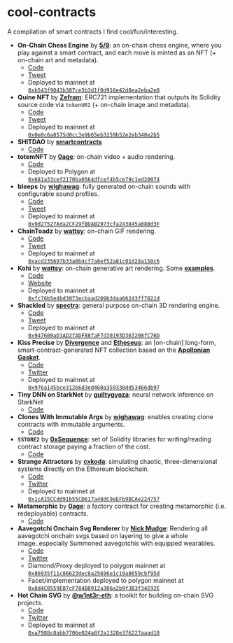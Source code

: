 # cool-contracts
A compilation of smart contracts I find cool/fun/interesting.

* <b>On-Chain Chess Engine</b> by [<b>5/9</b>](https://github.com/fiveoutofnine/): an on-chain chess engine, where you play against a smart contract, and each move is minted as an NFT (+ on-chain art and metadata).
    * [Code](https://github.com/fiveoutofnine/fiveoutofnine-chess/)
    * [Tweet](https://twitter.com/fiveoutofnine/status/1470102097937027072/)
    * Deployed to mainnet at [`0xb543f9043b387ce5b3d1f0d916e42d8ea2eba2e0`](https://etherscan.io/address/0xb543f9043b387ce5b3d1f0d916e42d8ea2eba2e0/)
* <b>Quine NFT</b> by [<b>Zefram</b>](https://github.com/ZeframLou/): ERC721 implementation that outputs its Solidity source code via `tokenURI` (+ on-chain image and metadata).
    * [Code](https://etherscan.io/address/0x0e0c6a8575d0cc3e9b65eb3259b52e2eb348e2b5#code/)
    * [Tweet](https://twitter.com/boredGenius/status/1421387579270725635/)
    * Deployed to mainnet at [`0x0e0c6a8575d0cc3e9b65eb3259b52e2eb348e2b5`](https://etherscan.io/address/0x0e0c6a8575d0cc3e9b65eb3259b52e2eb348e2b5/)
* <b>SHITDAO</b> by [<b>smartcontracts</b>](https://github.com/smartcontracts/)
    * [Code](https://github.com/smartcontracts/shitdao/)
* <b>totemNFT</b> by [<b>0age</b>](https://github.com/0age/): on-chain video + audio rendering.
    * [Code](https://polygonscan.com/address/0x681a33cef2170ba0564dfcef4b5ce79c1ed20074#code/)
    * Deployed to Polygon at [`0x681a33cef2170ba0564dfcef4b5ce79c1ed20074`](https://polygonscan.com/address/0x681a33cef2170ba0564dfcef4b5ce79c1ed20074/)
* <b>bleeps</b> by [<b>wighawag</b>](https://github.com/wighawag/): fully generated on-chain sounds with configurable sound profiles.
    * [Code](https://github.com/wighawag/bleeps/)
    * [Tweet](https://twitter.com/BleepsDao/)
    * Deployed to mainnet at [`0x9d27527Ada2CF29fBDAB2973cfa243845a08Bd3F`](https://etherscan.io/address/0x9d27527Ada2CF29fBDAB2973cfa243845a08Bd3F/)
* <b>ChainToadz</b> by [<b>wattsy</b>](https://twitter.com/wattsyart): on-chain GIF rendering.
    * [Code](https://etherscan.io/address/0xacd235697b33a0b4cf7a8ef52a81c01d28a150c6#code/)
    * [Tweet](https://twitter.com/wattsyart/status/1471957355847892994/)
    * Deployed to mainnet at [`0xacd235697b33a0b4cf7a8ef52a81c01d28a150c6`](https://etherscan.io/address/0xacd235697b33a0b4cf7a8ef52a81c01d28a150c6/)
* <b>Kohi</b> by [<b>wattsy</b>](https://twitter.com/wattsyart): on-chain generative art rendering. Some [<b>examples</b>](https://kohi.art/collections/).
    * [Code](https://github.com/kohiart/kohi-composer/)
    * [Website](https://kohi.art/)
    * Deployed to mainnet at [`0xfc76b5e4bd3073ecbaad209b34aa66243ff7021d`](https://etherscan.io/address/0xfc76b5e4bd3073ecbaad209b34aa66243ff7021d/)
* <b>Shackled</b> by [<b>spectra</b>](https://www.spectra.art/): general purpose on-chain 3D rendering engine.
    * [Code](https://etherscan.io/address/0x947600aD1AD2fADF88faF7d30193D363208fC76D#code/)
    * [Tweet](https://twitter.com/SpectraArt_NFT/status/1492848788767064068/)
    * Deployed to mainnet at [`0x947600aD1AD2fADF88faF7d30193D363208fC76D`](https://etherscan.io/address/0x947600aD1AD2fADF88faF7d30193D363208fC76D/)
* <b>Kiss Precise</b> by [<b>Divergence</b>](https://twitter.com/divergence_art/) and [<b>Etheseus</b>](https://twitter.com/etheseus_art/): an [on-chain] long-form, smart-contract-generated NFT collection based on the [<b>Apollonian Gasket</b>](https://en.wikipedia.org/wiki/Apollonian_gasket).
    * [Code](https://etherscan.io/address/0x976a145bce31266d3ed460a359330dd53466db97#code/)
    * [Twitter](https://twitter.com/thekissprecise/)
    * Deployed to mainnet at [`0x976a145bce31266d3ed460a359330dd53466db97`](https://etherscan.io/address/0x976a145bce31266d3ed460a359330dd53466db97/)
* <b>Tiny DNN on StarkNet</b> by [<b>guiltygyoza</b>](https://github.com/guiltygyoza/): neural network inference on StarkNet
    * [Code](https://github.com/guiltygyoza/tiny-dnn-on-starknet/)
* <b>Clones With Immutable Args</b> by [<b>wighawag</b>](https://github.com/wighawag/): enables creating clone contracts with immutable arguments.
    * [Code](https://github.com/wighawag/clones-with-immutable-args/)
* <b>`SSTORE2`</b> by [<b>0xSequence</b>](https://github.com/0xSequence/): set of Solidity libraries for writing/reading contract storage paying a fraction of the cost.
    * [Code](https://github.com/0xSequence/sstore2/)
* <b>Strange Attractors</b> by [<b>cxkoda</b>](https://github.com/cxkoda/): simulating chaotic, three-dimensional systems directly on the Ethereum blockchain.
    * [Code](https://etherscan.io/address/0x1cA15CCdd91b55CD617a48dC9eEFb98CAe224757#code/)
    * [Twitter](https://twitter.com/StrngeAttrctors/)
    * Deployed to mainnet at [`0x1cA15CCdd91b55CD617a48dC9eEFb98CAe224757`](https://etherscan.io/address/0x1cA15CCdd91b55CD617a48dC9eEFb98CAe224757/)
* <b>Metamorphic</b> by [<b>0age</b>](https://github.com/0age/): a factory contract for creating metamorphic (i.e. redeployable) contracts.
    * [Code](https://github.com/0age/metamorphic/)
* <b>Aavegotchi Onchain Svg Renderer</b> by [<b>Nick Mudge</b>](https://github.com/mudgen/): Rendering all aavegotchi onchain svgs based on layering to give a whole image..especially Summoned aavegotchis with equipped wearables.
    * [Code](https://github.com/aavegotchi/aavegotchi-contracts/blob/master/contracts/Aavegotchi/facets/SvgFacet.sol)
    * [Twitter](https://twitter.com/aavegotchi)
    * Diamond/Proxy deployed to polygon mainnet at [`0x86935f11c86623dec8a25696e1c19a8659cbf95d`](https://polygonscan.com/token/0x86935f11c86623dec8a25696e1c19a8659cbf95d)
    * Facet/implementation deployed to polygon mainnet at [`0x8d4C8559E07cF784B8912a306a2b9f3B3f34E92E`](https://polygonscan.com/address/0x8d4C8559E07cF784B8912a306a2b9f3B3f34E92E)
* <b>Hot Chain SVG</b> by [<b>@w1nt3r-eth</b>](https://github.com/w1nt3r-eth/): a toolkit for building on-chain SVG projects.
    * [Code](https://github.com/w1nt3r-eth/hot-chain-svg)
    * [Twitter](https://twitter.com/w1nt3r_eth/status/1514380306555412482)
    * Deployed to mainnet at [`0xa7988c8abb7706e024a8f2a1328e376227aaad18`](https://etherscan.io/address/0xa7988c8abb7706e024a8f2a1328e376227aaad18/)
